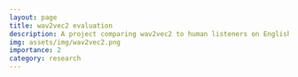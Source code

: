 ```yaml
---
layout: page
title: wav2vec2 evaluation
description: A project comparing wav2vec2 to human listeners on English stop classification
img: assets/img/wav2vec2.png
importance: 2
category: research
---
```

